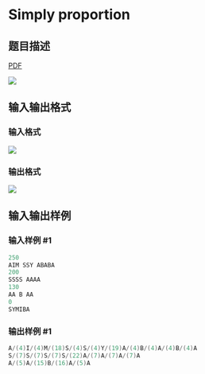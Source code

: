 # Simply proportion

## 题目描述

[problemUrl]: https://uva.onlinejudge.org/index.php?option=com_onlinejudge&Itemid=8&category=7&page=show_problem&problem=494

[PDF](https://uva.onlinejudge.org/external/5/p553.pdf)

![](https://cdn.luogu.com.cn/upload/vjudge_pic/UVA553/d6b5a0f58b7760fa0c8b86c9e2f089c272469c60.png)

## 输入输出格式

### 输入格式

![](https://cdn.luogu.com.cn/upload/vjudge_pic/UVA553/2cb2fdf5cbf75b069d888d6544269a4026147063.png)

### 输出格式

![](https://cdn.luogu.com.cn/upload/vjudge_pic/UVA553/e656f8b2cbbe7eeb91df555f8fd82f0f349f2e9d.png)

## 输入输出样例

### 输入样例 #1

```cpp
250
AIM SSY ABABA
200
SSSS AAAA
130
AA B AA
0
SYMIBA
```


### 输出样例 #1

```cpp
A/(4)I/(4)M/(18)S/(4)S/(4)Y/(19)A/(4)B/(4)A/(4)B/(4)A
S/(7)S/(7)S/(7)S/(22)A/(7)A/(7)A/(7)A
A/(5)A/(15)B/(16)A/(5)A
```


